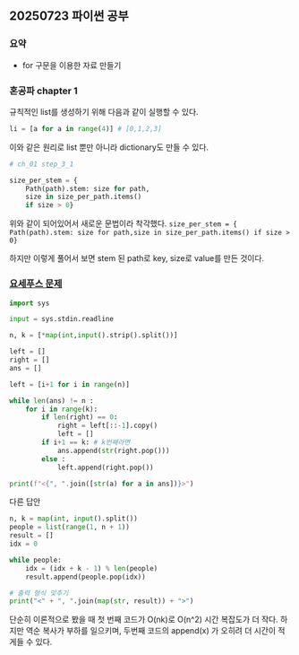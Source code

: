## 20250723 파이썬 공부
### 요약
- for 구문을 이용한 자료 만들기

### 혼공파 chapter 1

규칙적인 list를 생성하기 위해 다음과 같이 실행할 수 있다.
```py
li = [a for a in range(4)] # [0,1,2,3]
```
이와 같은 원리로 list 뿐만 아니라 dictionary도 만들 수 있다.

```py
# ch_01 step_3_1

size_per_stem = {
    Path(path).stem: size for path,
    size in size_per_path.items()
    if size > 0}
```

위와 같이 되어있어서 새로운 문법이라 착각했다. 
``size_per_stem = { Path(path).stem: size for path,size in size_per_path.items() if size > 0}``

하지만 이렇게 풀어서 보면 stem 된 path로 key, size로 value를 만든 것이다.

### [요세푸스 문제](https://www.acmicpc.net/problem/1158)
```py
import sys

input = sys.stdin.readline

n, k = [*map(int,input().strip().split())]

left = []
right = []
ans = []

left = [i+1 for i in range(n)]

while len(ans) != n :
    for i in range(k):
        if len(right) == 0: 
            right = left[::-1].copy()
            left = []
        if i+1 == k: # k번째라면
            ans.append(str(right.pop()))
        else :
            left.append(right.pop())

print(f"<{", ".join([str(a) for a in ans])}>")
```

다른 답안
```py
n, k = map(int, input().split())
people = list(range(1, n + 1))
result = []
idx = 0

while people:
    idx = (idx + k - 1) % len(people)
    result.append(people.pop(idx))

# 출력 형식 맞추기
print("<" + ", ".join(map(str, result)) + ">")
```

단순히 이론적으로 봤을 때 첫 번째 코드가 O(nk)로 O(n^2) 시간 복잡도가 더 작다. 하지만 역순 복사가 부하를 일으키며, 두번째 코드의 append(x) 가 오히려 더 시간이 적게들 수 있다.